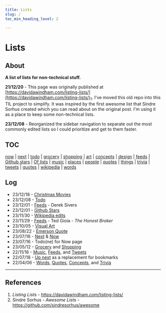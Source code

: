 ```yaml
---
title: Lists
slug: /
toc_min_heading_level: 2

---
```


# Lists

## About

**A list of lists for non-technical stuff.**

**21/12/20** - This page was originally published at [https://davidawindham.com/listing-lists/](https://davidawindham.com/listing-lists/)<sub>1</sub>. I've moved this old repo into this TIL project to simplify. It was inspired by the first awesome list that Sindre Sorhus created which you can read about on the original post. I'm using it as a place to keep some non-technical lists.

**23/12/08** - Reorganized the sidebar navigation to separate out the most commonly edited lists so I could prioritize and get to them faster.

## TOC

[now](now/now.md)
| [next](next.md)
| [todo](todo)
| [grocery](grocery.md)
| [shopping](shopping.md)
| [art](art/art.md)
| [concepts](concepts.md)
| [design](design.md)
| [feeds](feeds.md)
| [Github stars](stars.md)
| [Of lists](lists.md)
| [music](art/music/music.md)
| [places](places/places.md)
| [people](people.md)
| [quotes](quotes.md)
| [things](things.md)
| [trivia](trivia.md)
| [tweets](tweets.md)
| [quotes](quotes)
| [wikipedia](wikipedia)
| [words](words)

## Log

- 23/12/18 - [Christmas Movies](/lists/art/motion)
- 23/12/08 - [Todo](/lists/todo)
- 23/12/01 - [Feeds](feeds) - Derek Sivers
- 23/12/01 - [Github Stars](stars)
- 23/11/30 - [Wikipedia edits](wikipedia)
- 23/11/29 - [Feeds](feeds) - Ted Gioia - _The Honest Broker_
- 23/10/05 - [Visual Art](art/visual) 
- 23/08/22 - [Emerson Quote](quotes) 
- 23/07/16 - [Next](next) & [Now](now/now.md)
- 23/07/16 - Todo(ne) for Now page
- 23/05/12 - [Grocery](grocery) and [Shopping](shopping)
- 22/11/16 - [Music](art/music#playlists), [Feeds](feeds), and [Tweets](tweets)
- 22/07/18 - [Up next](next) as a replacement for bookmarks
- 22/04/06 - [Words](words), [Quotes](quotes), [Concepts](concepts), and [Trivia](trivia)

---

## References

1. _Listing Lists_ - https://davidawindham.com/listing-lists/
2. Sindre Sorhus - _Awesome Lists_ - https://github.com/sindresorhus/awesome


